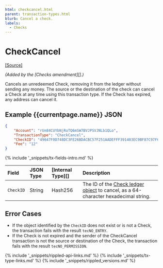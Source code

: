 ```yaml
---
html: checkcancel.html
parent: transaction-types.html
blurb: Cancel a check.
labels:
  - Checks
---
```

# CheckCancel
[[Source]](https://github.com/ripple/rippled/blob/master/src/ripple/app/tx/impl/CancelCheck.cpp "Source")

_(Added by the [Checks amendment][].)_

Cancels an unredeemed Check, removing it from the ledger without sending any money. The source or the destination of the check can cancel a Check at any time using this transaction type. If the Check has expired, any address can cancel it.

## Example {{currentpage.name}} JSON

```json
{
    "Account": "rUn84CUYbNjRoTQ6mSW7BVJPSVJNLb1QLo",
    "TransactionType": "CheckCancel",
    "CheckID": "49647F0D748DC3FE26BDACBC57F251AADEFFF391403EC9BF87C97F67E9977FB0",
    "Fee": "12"
}
```

{% include '_snippets/tx-fields-intro.md' %}
<!--{# fix md highlighting_ #}-->

| Field       | JSON Type | [Internal Type][] | Description                    |
|:------------|:----------|:------------------|:-------------------------------|
| `CheckID`   | String    | Hash256           | The ID of the [Check ledger object](check.html) to cancel, as a 64-character hexadecimal string. |

## Error Cases

- If the object identified by the `CheckID` does not exist or is not a Check, the transaction fails with the result `tecNO_ENTRY`.
- If the Check is not expired and the sender of the CheckCancel transaction is not the source or destination of the Check, the transaction fails with the result `tecNO_PERMISSION`.

<!--{# common link defs #}-->
{% include '_snippets/rippled-api-links.md' %}
{% include '_snippets/tx-type-links.md' %}
{% include '_snippets/rippled_versions.md' %}
